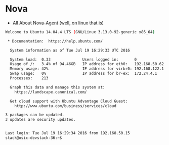 # Nova

- [All About Nova-Agent (well, on linux that is)](http://www.syntheticworks.com/rackspace-cloud/linux-rackspace-cloud/all-about-nova-agent-linux/)

```sh
Welcome to Ubuntu 14.04.4 LTS (GNU/Linux 3.13.0-92-generic x86_64)

 * Documentation:  https://help.ubuntu.com/

  System information as of Tue Jul 19 16:29:33 UTC 2016

  System load:  0.33              Users logged in:       0
  Usage of /:   3.4% of 94.46GB   IP address for eth0:   192.168.50.62
  Memory usage: 42%               IP address for virbr0: 192.168.122.1
  Swap usage:   0%                IP address for br-ex:  172.24.4.1
  Processes:    213

  Graph this data and manage this system at:
    https://landscape.canonical.com/

  Get cloud support with Ubuntu Advantage Cloud Guest:
    http://www.ubuntu.com/business/services/cloud

3 packages can be updated.
3 updates are security updates.


Last login: Tue Jul 19 16:29:34 2016 from 192.168.50.15
stack@osic-devstack-36:~$ 
```